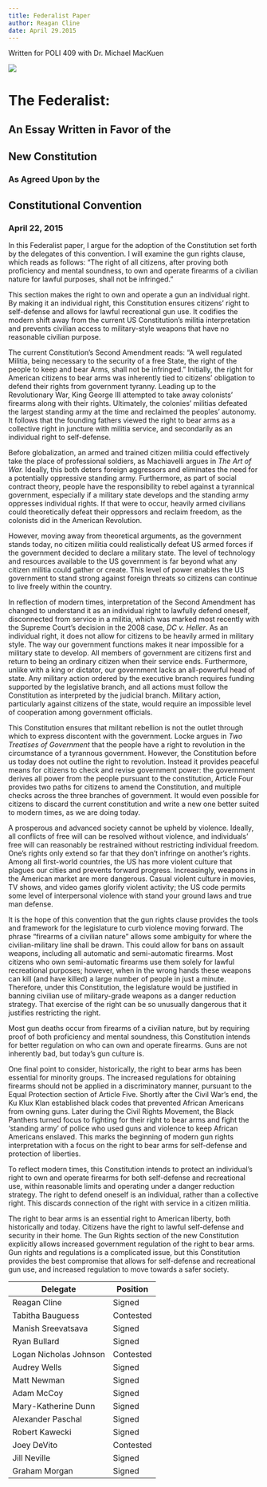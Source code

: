 ```yaml
---
title: Federalist Paper
author: Reagan Cline
date: April 29.2015
---
```


Written for POLI 409 with Dr. Michael MacKuen

![](http://media.boingboing.net/wp-content/uploads/2011/08/join-or-die.jpg)

# The Federalist:

## An Essay Written in Favor of the
## New Constitution

### As Agreed Upon by the  
## Constitutional Convention
### April 22, 2015

In this Federalist paper, I argue for the adoption of the Constitution
set forth by the delegates of this convention. I will examine the gun
rights clause, which reads as follows: “The right of all citizens, after
proving both proficiency and mental soundness, to own and operate
firearms of a civilian nature for lawful purposes, shall not be
infringed.”

This section makes the right to own and operate a gun an individual
right. By making it an individual right, this Constitution ensures
citizens’ right to self-defense and allows for lawful recreational gun
use. It codifies the modern shift away from the current US
Constitution’s militia interpretation and prevents civilian access to
military-style weapons that have no reasonable civilian purpose.

The current Constitution’s Second Amendment reads: “A well regulated
Militia, being necessary to the security of a free State, the right of
the people to keep and bear Arms, shall not be infringed.” Initially,
the right for American citizens to bear arms was inherently tied to
citizens’ obligation to defend their rights from government tyranny.
Leading up to the Revolutionary War, King George III attempted to take
away colonists’ firearms along with their rights. Ultimately, the
colonies’ militias defeated the largest standing army at the time and
reclaimed the peoples’ autonomy. It follows that the founding fathers
viewed the right to bear arms as a collective right in juncture with
militia service, and secondarily as an individual right to self-defense.

Before globalization, an armed and trained citizen militia could
effectively take the place of professional soldiers, as Machiavelli
argues in *The Art of War.* Ideally, this both deters foreign aggressors
and eliminates the need for a potentially oppressive standing army.
Furthermore, as part of social contract theory, people have the
responsibility to rebel against a tyrannical government, especially if a
military state develops and the standing army oppresses individual
rights. If that were to occur, heavily armed civilians could
theoretically defeat their oppressors and reclaim freedom, as the
colonists did in the American Revolution.

However, moving away from theoretical arguments, as the government
stands today, no citizen militia could realistically defeat US armed
forces if the government decided to declare a military state. The level
of technology and resources available to the US government is far beyond
what any citizen militia could gather or create. This level of power
enables the US government to stand strong against foreign threats so
citizens can continue to live freely within the country.

In reflection of modern times, interpretation of the Second Amendment
has changed to understand it as an individual right to lawfully defend
oneself, disconnected from service in a militia, which was marked most
recently with the Supreme Court’s decision in the 2008 case, *DC v.
Heller*. As an individual right, it does not allow for citizens to be
heavily armed in military style. The way our government functions makes
it near impossible for a military state to develop. All members of
government are citizens first and return to being an ordinary citizen
when their service ends. Furthermore, unlike with a king or dictator,
our government lacks an all-powerful head of state. Any military action
ordered by the executive branch requires funding supported by the
legislative branch, and all actions must follow the Constitution as
interpreted by the judicial branch. Military action, particularly
against citizens of the state, would require an impossible level of
cooperation among government officials.

This Constitution ensures that militant rebellion is not the outlet
through which to express discontent with the government. Locke argues in
*Two Treatises of Government* that the people have a right to revolution
in the circumstance of a tyrannous government. However, the Constitution
before us today does not outline the right to revolution. Instead it
provides peaceful means for citizens to check and revise government
power: the government derives all power from the people pursuant to the
constitution, Article Four provides two paths for citizens to amend the
Constitution, and multiple checks across the three branches of
government. It would even possible for citizens to discard the current
constitution and write a new one better suited to modern times, as we
are doing today.

A prosperous and advanced society cannot be upheld by violence. Ideally,
all conflicts of free will can be resolved without violence, and
individuals’ free will can reasonably be restrained without restricting
individual freedom. One’s rights only extend so far that they don’t
infringe on another’s rights. Among all first-world countries, the US
has more violent culture that plagues our cities and prevents forward
progress. Increasingly, weapons in the American market are more
dangerous. Casual violent culture in movies, TV shows, and video games
glorify violent activity; the US code permits some level of
interpersonal violence with stand your ground laws and true man defense.

It is the hope of this convention that the gun rights clause provides
the tools and framework for the legislature to curb violence moving
forward. The phrase “firearms of a civilian nature” allows some
ambiguity for where the civilian-military line shall be drawn. This
could allow for bans on assault weapons, including all automatic and
semi-automatic firearms. Most citizens who own semi-automatic firearms
use them solely for lawful recreational purposes; however, when in the
wrong hands these weapons can kill (and have killed) a large number of
people in just a minute. Therefore, under this Constitution, the
legislature would be justified in banning civilian use of military-grade
weapons as a danger reduction strategy. That exercise of the right can
be so unusually dangerous that it justifies restricting the right.

Most gun deaths occur from firearms of a civilian nature, but by
requiring proof of both proficiency and mental soundness, this
Constitution intends for better regulation on who can own and operate
firearms. Guns are not inherently bad, but today’s gun culture is.

One final point to consider, historically, the right to bear arms has
been essential for minority groups. The increased regulations for
obtaining firearms should not be applied in a discriminatory manner,
pursuant to the Equal Protection section of Article Five. Shortly after
the Civil War’s end, the Ku Klux Klan established black codes that
prevented African Americans from owning guns. Later during the Civil
Rights Movement, the Black Panthers turned focus to fighting for their
right to bear arms and fight the ‘standing army’ of police who used guns
and violence to keep African Americans enslaved. This marks the
beginning of modern gun rights interpretation with a focus on the right
to bear arms for self-defense and protection of liberties.

To reflect modern times, this Constitution intends to protect an
individual’s right to own and operate firearms for both self-defense and
recreational use, within reasonable limits and operating under a danger
reduction strategy. The right to defend oneself is an individual, rather
than a collective right. This discards connection of the right with
service in a citizen militia.

The right to bear arms is an essential right to American liberty, both
historically and today. Citizens have the right to lawful self-defense
and security in their home. The Gun Rights section of the new
Constitution explicitly allows increased government regulation of the
right to bear arms. Gun rights and regulations is a complicated issue,
but this Constitution provides the best compromise that allows for
self-defense and recreational gun use, and increased regulation to move
towards a safer society.

Delegate | Position
---------|---------
Reagan Cline | Signed
Tabitha Bauguess | Contested
Manish Sreevatsava | Signed
Ryan Bullard | Signed
Logan Nicholas Johnson | Contested
Audrey Wells | Signed
Matt Newman | Signed
Adam McCoy | Signed
Mary-Katherine Dunn | Signed
Alexander Paschal | Signed
Robert Kawecki | Signed
Joey DeVito | Contested
Jill Neville | Signed
Graham Morgan | Signed
